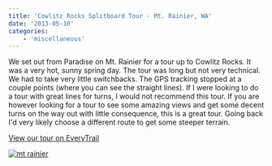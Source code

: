 ```yaml
---
title: 'Cowlitz Rocks Splitboard Tour - Mt. Rainier, WA'
date: '2013-05-10'
categories:
    - 'miscellaneous'
---
```


We set out from Paradise on Mt. Rainier for a tour up to Cowlitz Rocks. It was a very hot, sunny spring day. The tour was long but not very technical. We had to take very little switchbacks. The GPS tracking stopped at a couple points (where you can see the straight lines). If I were looking to do a tour with great lines for turns, I would not recommend this tour. If you are however looking for a tour to see some amazing views and get some decent turns on the way out with little consequence, this is a great tour. Going back I'd very likely choose a different route to get some steeper terrain.

[View our tour on EveryTrail](http://www.everytrail.com/view_trip.php?trip_id=2126709)

[![mt rainier](/images/posts/2013/05/mtrainier.png)](/images/posts/2013/05/mtrainier.png)
